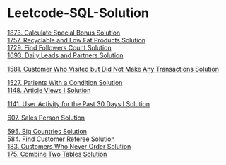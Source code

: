 # Leetcode-SQL-Solution


<a href="https://leetcode.com/problems/calculate-special-bonus/description/?envType=study-plan&id=sql-i"> 1873. Calculate Special Bonus <a>   <a href="https://github.com/CIANPINGPENG/Leetcode-SQL-Solution/blob/main/SQL/1873.%20Calculate%20Special%20Bonus"> Solution <a>  
<a href="https://leetcode.com/problems/big-countries/description/?envType=study-plan&id=sql-i"> 1757. Recyclable and Low Fat Products <a>   <a href="https://github.com/CIANPINGPENG/Leetcode-SQL-Solution/blob/main/SQL/595.%20Big%20Countries"> Solution <a>  
<a href="https://leetcode.com/problems/find-followers-count/description/?envType=study-plan&id=sql-i"> 1729. Find Followers Count <a>   <a href="https://github.com/CIANPINGPENG/Leetcode-SQL-Solution/tree/main/SQL"> Solution <a>  
<a href="https://leetcode.com/problems/daily-leads-and-partners/description/?envType=study-plan&id=sql-i"> 1693. Daily Leads and Partners <a>   <a href="https://github.com/CIANPINGPENG/Leetcode-SQL-Solution/blob/main/SQL/1693.%20Daily%20Leads%20and%20Partners"> Solution <a>  

<a href="https://leetcode.com/problems/customer-who-visited-but-did-not-make-any-transactions/description/?envType=study-plan&id=sql-i"> 1581. Customer Who Visited but Did Not Make Any Transactions <a>   <a href="https://github.com/CIANPINGPENG/Leetcode-SQL-Solution/blob/main/SQL/1581.%20Customer%20Who%20Visited%20but%20Did%20Not%20Make%20Any%20Transactions"> Solution <a>

<a href="https://leetcode.com/problems/patients-with-a-condition/description/?envType=study-plan&id=sql-i"> 1527. Patients With a Condition <a>   <a href="https://github.com/CIANPINGPENG/Leetcode-SQL-Solution/blob/main/SQL/1527.%20Patients%20With%20a%20Condition"> Solution <a>  
<a href="https://leetcode.com/problems/article-views-i/description/?envType=study-plan&id=sql-i"> 1148. Article Views I <a>   <a href="https://github.com/CIANPINGPENG/Leetcode-SQL-Solution/blob/main/SQL/1148.%20Article%20Views%20I"> Solution <a>
 
<a href="https://leetcode.com/problems/user-activity-for-the-past-30-days-i/description/?envType=study-plan&id=sql-i"> 1141. User Activity for the Past 30 Days I <a>   <a href="https://github.com/CIANPINGPENG/Leetcode-SQL-Solution/blob/main/SQL/1141.%20User%20Activity%20for%20the%20Past%2030%20Days%20I"> Solution <a>

<a href="https://leetcode.com/problems/sales-person/description/?envType=study-plan&id=sql-i"> 607. Sales Person <a>   <a href="https://github.com/CIANPINGPENG/Leetcode-SQL-Solution/blob/main/SQL/607.%20Sales%20Person"> Solution <a>

<a href="https://leetcode.com/problems/big-countries/description/?envType=study-plan&id=sql-i"> 595. Big Countries <a>   <a href="https://github.com/CIANPINGPENG/Leetcode-SQL-Solution/blob/main/SQL/595.%20Big%20Countries"> Solution <a>  
<a href="https://leetcode.com/problems/find-customer-referee/description/"> 584. Find Customer Referee <a>   <a href="https://github.com/CIANPINGPENG/Leetcode-SQL-Solution/blob/main/SQL/584.%20Find%20Customer%20Referee"> Solution <a>  
<a href="https://leetcode.com/problems/customers-who-never-order/description/?envType=study-plan&id=sql-i"> 183. Customers Who Never Order <a>   <a href="https://github.com/CIANPINGPENG/Leetcode-SQL-Solution/blob/main/SQL/183.%20Customers%20Who%20Never%20Order"> Solution <a>  
<a href="https://leetcode.com/problems/combine-two-tables/description/"> 175. Combine Two Tables <a>   <a href="https://github.com/CIANPINGPENG/Leetcode-SQL-Solution/blob/main/SQL/175.%20Combine%20Two%20Tables"> Solution <a>  
